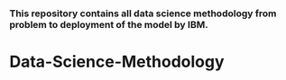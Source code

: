 ### This repository contains all data science methodology from problem to deployment of the model by IBM.
# Data-Science-Methodology
